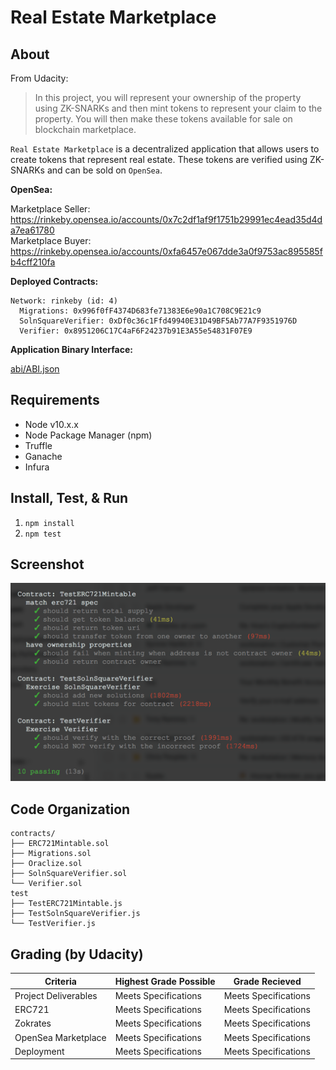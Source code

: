 Real Estate Marketplace
=======================

About
-----

From Udacity:
> In this project, you will represent your ownership of the property using ZK-SNARKs and then mint tokens to represent your claim to the property. You will then make these tokens available for sale on blockchain marketplace.

`Real Estate Marketplace` is a decentralized application that allows users to create tokens that represent real estate. These tokens are verified using ZK-SNARKs and can be sold on `OpenSea`.

**OpenSea:**

Marketplace Seller: https://rinkeby.opensea.io/accounts/0x7c2df1af9f1751b29991ec4ead35d4da7ea61780  
Marketplace Buyer: https://rinkeby.opensea.io/accounts/0xfa6457e067dde3a0f9753ac895585fb4cff210fa

**Deployed Contracts:**

```console
Network: rinkeby (id: 4)
  Migrations: 0x996f0fF4374D683fe71383E6e90a1C708C9E21c9
  SolnSquareVerifier: 0xDf0c36c1Ffd49940E31D49BF5Ab77A7F9351976D
  Verifier: 0x8951206C17C4aF6F24237b91E3A55e54831F07E9
```

**Application Binary Interface:**

[abi/ABI.json](https://raw.githubusercontent.com/brenj/real-estate-marketplace/master/abi/ABI.json)

Requirements
------------
* Node v10.x.x
* Node Package Manager (npm)
* Truffle
* Ganache
* Infura

Install, Test, & Run
--------------------
1. `npm install`
2. `npm test`

Screenshot
----------
![Real Estate Marketplace Tests](screenshots/tests.png?raw=true)

Code Organization
-----------------
```console
contracts/
├── ERC721Mintable.sol
├── Migrations.sol
├── Oraclize.sol
├── SolnSquareVerifier.sol
└── Verifier.sol
test
├── TestERC721Mintable.js
├── TestSolnSquareVerifier.js
└── TestVerifier.js
```

Grading (by Udacity)
--------------------

Criteria              |Highest Grade Possible  |Grade Recieved
----------------------|------------------------|--------------------
Project Deliverables  |Meets Specifications    |Meets Specifications 
ERC721                |Meets Specifications    |Meets Specifications 
Zokrates              |Meets Specifications    |Meets Specifications 
OpenSea Marketplace   |Meets Specifications    |Meets Specifications 
Deployment            |Meets Specifications    |Meets Specifications 
